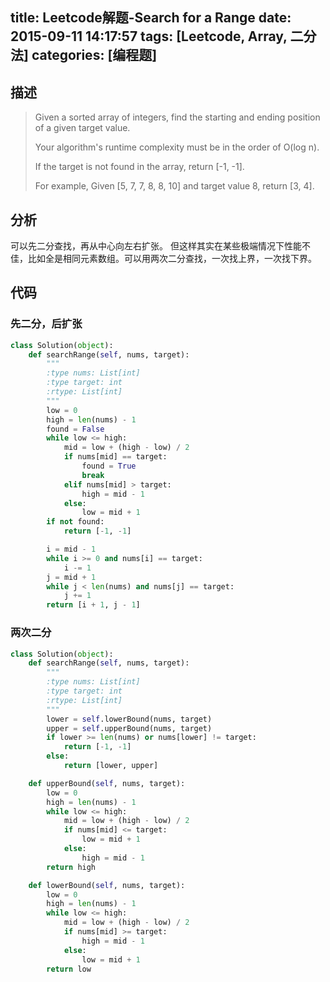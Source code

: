 title: Leetcode解题-Search for a Range
date: 2015-09-11 14:17:57
tags: [Leetcode, Array, 二分法]
categories: [编程题]
---

## 描述
> Given a sorted array of integers, find the starting and ending position of a given target value.
>
> Your algorithm's runtime complexity must be in the order of O(log n).
>
> If the target is not found in the array, return [-1, -1].
>
> For example,
> Given [5, 7, 7, 8, 8, 10] and target value 8,
> return [3, 4].

## 分析
可以先二分查找，再从中心向左右扩张。
但这样其实在某些极端情况下性能不佳，比如全是相同元素数组。可以用两次二分查找，一次找上界，一次找下界。

## 代码
### 先二分，后扩张
```python
class Solution(object):
    def searchRange(self, nums, target):
        """
        :type nums: List[int]
        :type target: int
        :rtype: List[int]
        """
        low = 0
        high = len(nums) - 1
        found = False
        while low <= high:
            mid = low + (high - low) / 2
            if nums[mid] == target:
                found = True
                break
            elif nums[mid] > target:
                high = mid - 1
            else:
                low = mid + 1
        if not found:
            return [-1, -1]

        i = mid - 1
        while i >= 0 and nums[i] == target:
            i -= 1
        j = mid + 1
        while j < len(nums) and nums[j] == target:
            j += 1
        return [i + 1, j - 1]
```

### 两次二分
```python
class Solution(object):
    def searchRange(self, nums, target):
        """
        :type nums: List[int]
        :type target: int
        :rtype: List[int]
        """
        lower = self.lowerBound(nums, target)
        upper = self.upperBound(nums, target)
        if lower >= len(nums) or nums[lower] != target:
            return [-1, -1]
        else:
            return [lower, upper]

    def upperBound(self, nums, target):
        low = 0
        high = len(nums) - 1
        while low <= high:
            mid = low + (high - low) / 2
            if nums[mid] <= target:
                low = mid + 1
            else:
                high = mid - 1
        return high

    def lowerBound(self, nums, target):
        low = 0
        high = len(nums) - 1
        while low <= high:
            mid = low + (high - low) / 2
            if nums[mid] >= target:
                high = mid - 1
            else:
                low = mid + 1
        return low
```
